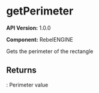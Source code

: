 # getPerimeter

**API Version:** 1.0.0

**Component:** RebelENGINE

Gets the perimeter of the rectangle

## Returns

: Perimeter value

